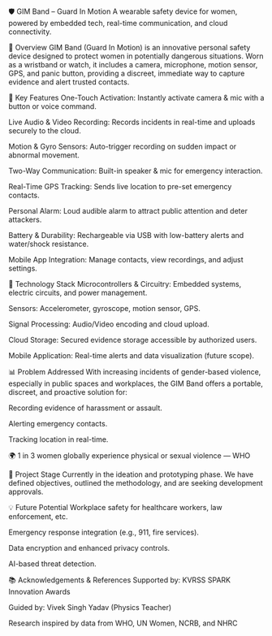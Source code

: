 
🛡️ GIM Band – Guard In Motion
A wearable safety device for women, powered by embedded tech, real-time communication, and cloud connectivity.

🚀 Overview
GIM Band (Guard In Motion) is an innovative personal safety device designed to protect women in potentially dangerous situations. Worn as a wristband or watch, it includes a camera, microphone, motion sensor, GPS, and panic button, providing a discreet, immediate way to capture evidence and alert trusted contacts.

🎯 Key Features
One-Touch Activation: Instantly activate camera & mic with a button or voice command.

Live Audio & Video Recording: Records incidents in real-time and uploads securely to the cloud.

Motion & Gyro Sensors: Auto-trigger recording on sudden impact or abnormal movement.

Two-Way Communication: Built-in speaker & mic for emergency interaction.

Real-Time GPS Tracking: Sends live location to pre-set emergency contacts.

Personal Alarm: Loud audible alarm to attract public attention and deter attackers.

Battery & Durability: Rechargeable via USB with low-battery alerts and water/shock resistance.

Mobile App Integration: Manage contacts, view recordings, and adjust settings.

📐 Technology Stack
Microcontrollers & Circuitry: Embedded systems, electric circuits, and power management.

Sensors: Accelerometer, gyroscope, motion sensor, GPS.

Signal Processing: Audio/Video encoding and cloud upload.

Cloud Storage: Secured evidence storage accessible by authorized users.

Mobile Application: Real-time alerts and data visualization (future scope).

📊 Problem Addressed
With increasing incidents of gender-based violence, especially in public spaces and workplaces, the GIM Band offers a portable, discreet, and proactive solution for:

Recording evidence of harassment or assault.

Alerting emergency contacts.

Tracking location in real-time.

🌍 1 in 3 women globally experience physical or sexual violence — WHO

🧪 Project Stage
Currently in the ideation and prototyping phase. We have defined objectives, outlined the methodology, and are seeking development approvals.

💡 Future Potential
Workplace safety for healthcare workers, law enforcement, etc.

Emergency response integration (e.g., 911, fire services).

Data encryption and enhanced privacy controls.

AI-based threat detection.

📚 Acknowledgements & References
Supported by: KVRSS SPARK Innovation Awards

Guided by: Vivek Singh Yadav (Physics Teacher)

Research inspired by data from WHO, UN Women, NCRB, and NHRC

